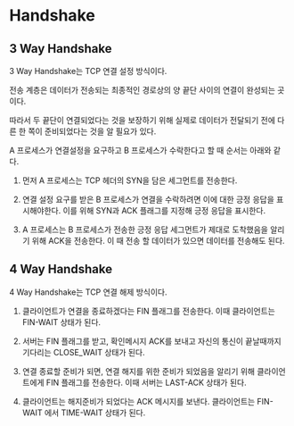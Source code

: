 # Handshake

## 3 Way Handshake

3 Way Handshake는 TCP 연결 설정 방식이다.

전송 계층은 데이터가 전송되는 최종적인 경로상의 양 끝단 사이의 연결이 완성되는 곳이다.

따라서 두 끝단이 연결되었다는 것을 보장하기 위해 실제로 데이터가 전달되기 전에 다른 한 쪽이 준비되었다는 것을 알 필요가 있다.

A 프로세스가 연결설정을 요구하고 B 프로세스가 수락한다고 할 때 순서는 아래와 같다.

1. 먼저 A 프로세스는 TCP 헤더의 SYN을 담은 세그먼트를 전송한다.

2. 연결 설정 요구를 받은 B 프로세스가 연결을 수락하려면 이에 대한 긍정 응답을 표시해야한다. 이를 위해 SYN과 ACK 플래그를 지정해 긍정 응답을 표시한다.

3. A 프로세스는 B 프로세스가 전송한 긍정 응답 세그먼트가 제대로 도착했음을 알리기 위해 ACK을 전송한다. 이 때 전송 할 데이터가 있으면 데이터를 전송해도 된다.

## 4 Way Handshake

4 Way Handshake는 TCP 연결 해제 방식이다.

1. 클라이언트가 연결을 종료하겠다는 FIN 플래그를 전송한다. 이때 클라이언트는 FIN-WAIT 상태가 된다.

2. 서버는 FIN 플래그를 받고, 확인메시지 ACK를 보내고 자신의 통신이 끝날때까지 기다리는 CLOSE_WAIT 상태가 된다.

3. 연결 종료할 준비가 되면, 연결 해지를 위한 준비가 되었음을 알리기 위해 클라이언트에게 FIN 플래그를 전송한다. 이때  서버는 LAST-ACK 상태가 된다.

4. 클라이언트는 해지준비가 되었다는 ACK 메시지를 보낸다. 클라이언트는 FIN-WAIT 에서 TIME-WAIT 상태가 된다.
